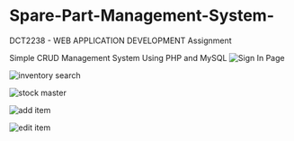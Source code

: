 # Spare-Part-Management-System-
DCT2238 - WEB APPLICATION DEVELOPMENT Assignment 

Simple CRUD Management System Using PHP and MySQL
![Sign In Page](https://user-images.githubusercontent.com/100117450/195965377-1fe3a81e-03c9-4825-af8a-353ef4d82265.png)

![inventory search](https://user-images.githubusercontent.com/100117450/195965394-e0f2fc56-0f79-4a6f-ab3f-d04a64e54ca5.png)

![stock master](https://user-images.githubusercontent.com/100117450/195965400-c85076e6-8dde-4834-89fc-cfcf2819c339.png)

![add item](https://user-images.githubusercontent.com/100117450/195965414-f9175b99-aef0-418f-a21f-c3b44745cfa0.png)

![edit item](https://user-images.githubusercontent.com/100117450/195965435-3034ab71-c7ee-4edd-981f-ac877878a8d3.png)


